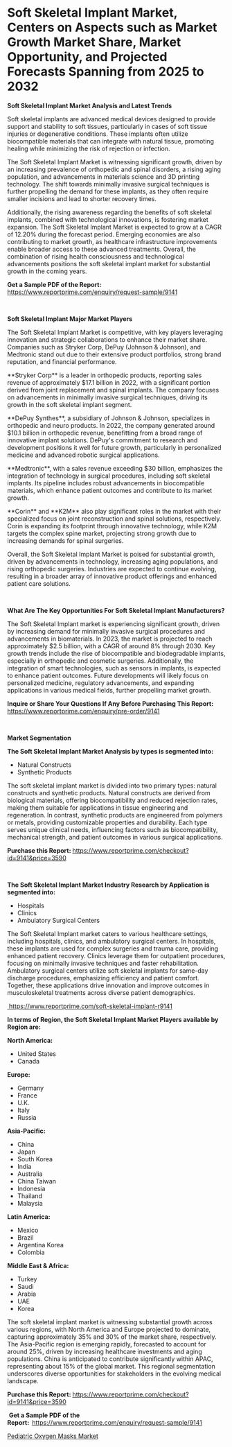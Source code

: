 <p><h1>Soft Skeletal Implant Market, Centers on Aspects such as Market Growth Market Share, Market Opportunity, and Projected Forecasts Spanning from 2025 to 2032</h1></p><p><strong>Soft Skeletal Implant Market Analysis and Latest Trends</strong></p>
<p><p>Soft skeletal implants are advanced medical devices designed to provide support and stability to soft tissues, particularly in cases of soft tissue injuries or degenerative conditions. These implants often utilize biocompatible materials that can integrate with natural tissue, promoting healing while minimizing the risk of rejection or infection. </p><p>The Soft Skeletal Implant Market is witnessing significant growth, driven by an increasing prevalence of orthopedic and spinal disorders, a rising aging population, and advancements in materials science and 3D printing technology. The shift towards minimally invasive surgical techniques is further propelling the demand for these implants, as they often require smaller incisions and lead to shorter recovery times. </p><p>Additionally, the rising awareness regarding the benefits of soft skeletal implants, combined with technological innovations, is fostering market expansion. The Soft Skeletal Implant Market is expected to grow at a CAGR of 12.20% during the forecast period. Emerging economies are also contributing to market growth, as healthcare infrastructure improvements enable broader access to these advanced treatments. Overall, the combination of rising health consciousness and technological advancements positions the soft skeletal implant market for substantial growth in the coming years.</p></p>
<p><strong>Get a Sample PDF of the Report:&nbsp;</strong> <a href="https://www.reportprime.com/enquiry/request-sample/9141?utm_campaign=3385&utm_medium=2&utm_source=Github&utm_content=ia&utm_term=20032025&utm_id=soft-skeletal-implant">https://www.reportprime.com/enquiry/request-sample/9141</a></p>
<p>&nbsp;</p>
<p><strong>Soft Skeletal Implant Major Market Players</strong></p>
<p><p>The Soft Skeletal Implant Market is competitive, with key players leveraging innovation and strategic collaborations to enhance their market share. Companies such as Stryker Corp, DePuy (Johnson & Johnson), and Medtronic stand out due to their extensive product portfolios, strong brand reputation, and financial performance.</p><p>**Stryker Corp** is a leader in orthopedic products, reporting sales revenue of approximately $17.1 billion in 2022, with a significant portion derived from joint replacement and spinal implants. The company focuses on advancements in minimally invasive surgical techniques, driving its growth in the soft skeletal implant segment.</p><p>**DePuy Synthes**, a subsidiary of Johnson & Johnson, specializes in orthopedic and neuro products. In 2022, the company generated around $10.1 billion in orthopedic revenue, benefitting from a broad range of innovative implant solutions. DePuy's commitment to research and development positions it well for future growth, particularly in personalized medicine and advanced robotic surgical applications.</p><p>**Medtronic**, with a sales revenue exceeding $30 billion, emphasizes the integration of technology in surgical procedures, including soft skeletal implants. Its pipeline includes robust advancements in biocompatible materials, which enhance patient outcomes and contribute to its market growth.</p><p>**Corin** and **K2M** also play significant roles in the market with their specialized focus on joint reconstruction and spinal solutions, respectively. Corin is expanding its footprint through innovative technology, while K2M targets the complex spine market, projecting strong growth due to increasing demands for spinal surgeries.</p><p>Overall, the Soft Skeletal Implant Market is poised for substantial growth, driven by advancements in technology, increasing aging populations, and rising orthopedic surgeries. Industries are expected to continue evolving, resulting in a broader array of innovative product offerings and enhanced patient care solutions.</p></p>
<p>&nbsp;</p>
<p><strong>What Are The Key Opportunities For Soft Skeletal Implant Manufacturers?</strong></p>
<p><p>The Soft Skeletal Implant market is experiencing significant growth, driven by increasing demand for minimally invasive surgical procedures and advancements in biomaterials. In 2023, the market is projected to reach approximately $2.5 billion, with a CAGR of around 8% through 2030. Key growth trends include the rise of biocompatible and biodegradable implants, especially in orthopedic and cosmetic surgeries. Additionally, the integration of smart technologies, such as sensors in implants, is expected to enhance patient outcomes. Future developments will likely focus on personalized medicine, regulatory advancements, and expanding applications in various medical fields, further propelling market growth.</p></p>
<p><strong>Inquire or Share Your Questions If Any Before Purchasing This Report:</strong> <a href="https://www.reportprime.com/enquiry/pre-order/9141?utm_campaign=3385&utm_medium=2&utm_source=Github&utm_content=ia&utm_term=20032025&utm_id=soft-skeletal-implant">https://www.reportprime.com/enquiry/pre-order/9141</a></p>
<p>&nbsp;</p>
<p><strong>Market Segmentation</strong></p>
<p><strong>The Soft Skeletal Implant Market Analysis by types is segmented into:</strong></p>
<p><ul><li>Natural Constructs</li><li>Synthetic Products</li></ul></p>
<p><p>The soft skeletal implant market is divided into two primary types: natural constructs and synthetic products. Natural constructs are derived from biological materials, offering biocompatibility and reduced rejection rates, making them suitable for applications in tissue engineering and regeneration. In contrast, synthetic products are engineered from polymers or metals, providing customizable properties and durability. Each type serves unique clinical needs, influencing factors such as biocompatibility, mechanical strength, and patient outcomes in various surgical applications.</p></p>
<p><strong>Purchase this Report:&nbsp;</strong><a href="https://www.reportprime.com/checkout?id=9141&price=3590&utm_campaign=3385&utm_medium=2&utm_source=Github&utm_content=ia&utm_term=20032025&utm_id=soft-skeletal-implant">https://www.reportprime.com/checkout?id=9141&price=3590</a></p>
<p>&nbsp;</p>
<p><strong>The Soft Skeletal Implant Market Industry Research by Application is segmented into:</strong></p>
<p><ul><li>Hospitals</li><li>Clinics</li><li>Ambulatory Surgical Centers</li></ul></p>
<p><p>The Soft Skeletal Implant market caters to various healthcare settings, including hospitals, clinics, and ambulatory surgical centers. In hospitals, these implants are used for complex surgeries and trauma care, providing enhanced patient recovery. Clinics leverage them for outpatient procedures, focusing on minimally invasive techniques and faster rehabilitation. Ambulatory surgical centers utilize soft skeletal implants for same-day discharge procedures, emphasizing efficiency and patient comfort. Together, these applications drive innovation and improve outcomes in musculoskeletal treatments across diverse patient demographics.</p></p>
<p><a href="https://www.reportprime.com/soft-skeletal-implant-r9141?utm_campaign=3385&utm_medium=2&utm_source=Github&utm_content=ia&utm_term=20032025&utm_id=soft-skeletal-implant">&nbsp;https://www.reportprime.com/soft-skeletal-implant-r9141</a></p>
<p><strong>In terms of Region, the Soft Skeletal Implant Market Players available by Region are:</strong></p>
<p>
    <p> <strong> North America: </strong>
        <ul>
            <li>United States</li>
            <li>Canada</li>
        </ul>
        </p> 
    <p> <strong> Europe: </strong>
        <ul>
            <li>Germany</li>
            <li>France</li>
            <li>U.K.</li>
            <li>Italy</li>
            <li>Russia</li>
        </ul>
        </p> 
    <p> <strong> Asia-Pacific: </strong>
        <ul>
            <li>China</li>
            <li>Japan</li>
            <li>South Korea</li>
            <li>India</li>
            <li>Australia</li>
            <li>China Taiwan</li>
            <li>Indonesia</li>
            <li>Thailand</li>
            <li>Malaysia</li>
        </ul>
        </p> 
    <p> <strong> Latin America: </strong>
        <ul>
            <li>Mexico</li>
            <li>Brazil</li>
            <li>Argentina Korea</li>
            <li>Colombia</li>
        </ul>
        </p> 
    <p> <strong> Middle East & Africa: </strong>
        <ul>
            <li>Turkey</li>
            <li>Saudi</li>
            <li>Arabia</li>
            <li>UAE</li>
            <li>Korea</li>
        </ul>
    </p>
    </p>
<p><p>The soft skeletal implant market is witnessing substantial growth across various regions, with North America and Europe projected to dominate, capturing approximately 35% and 30% of the market share, respectively. The Asia-Pacific region is emerging rapidly, forecasted to account for around 25%, driven by increasing healthcare investments and aging populations. China is anticipated to contribute significantly within APAC, representing about 15% of the global market. This regional segmentation underscores diverse opportunities for stakeholders in the evolving medical landscape.</p></p>
<p><strong>Purchase this Report: </strong><a href="https://www.reportprime.com/checkout?id=9141&price=3590&utm_campaign=3385&utm_medium=2&utm_source=Github&utm_content=ia&utm_term=20032025&utm_id=soft-skeletal-implant">https://www.reportprime.com/checkout?id=9141&price=3590</a></p>
<p>&nbsp;<strong>Get a Sample PDF of the Report:&nbsp;&nbsp;</strong><a href="https://www.reportprime.com/enquiry/request-sample/9141?utm_campaign=3385&utm_medium=2&utm_source=Github&utm_content=ia&utm_term=20032025&utm_id=soft-skeletal-implant">https://www.reportprime.com/enquiry/request-sample/9141</a></p>
<p><strong></strong></p>
<p><p><a href="https://github.com/sderolza/Market-Research-Report-List-1/blob/main/pediatric-oxygen-masks-market.md?utm_campaign=3385&utm_medium=2&utm_source=Github&utm_content=ia&utm_term=20032025&utm_id=soft-skeletal-implant">Pediatric Oxygen Masks Market</a></p></p>